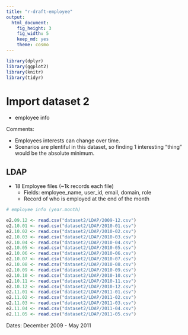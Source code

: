 ```yaml
---
title: "r-draft-employee"
output: 
  html_document: 
    fig_height: 3
    fig_width: 5
    keep_md: yes
    theme: cosmo
---
```





```r
library(dplyr)
library(ggplot2)
library(knitr)
library(tidyr)
```

# Import dataset 2
  - employee info

Comments:
* Employees interests can change over time.
* Scenarios are plentiful in this dataset, so finding 1 interesting “thing” would be the absolute minimum.

## LDAP
* 18 Employee files (~1k records each file)
  - Fields: employee_name, user_id, email, domain, role
  - Record of who is employed at the end of the month 


```r
# employee info (year.month)

e2.09.12 <- read.csv("dataset2/LDAP/2009-12.csv")
e2.10.01 <- read.csv("dataset2/LDAP/2010-01.csv")
e2.10.02 <- read.csv("dataset2/LDAP/2010-02.csv")
e2.10.03 <- read.csv("dataset2/LDAP/2010-03.csv")
e2.10.04 <- read.csv("dataset2/LDAP/2010-04.csv")
e2.10.05 <- read.csv("dataset2/LDAP/2010-05.csv")
e2.10.06 <- read.csv("dataset2/LDAP/2010-06.csv")
e2.10.07 <- read.csv("dataset2/LDAP/2010-07.csv")
e2.10.08 <- read.csv("dataset2/LDAP/2010-08.csv")
e2.10.09 <- read.csv("dataset2/LDAP/2010-09.csv")
e2.10.10 <- read.csv("dataset2/LDAP/2010-10.csv")
e2.10.11 <- read.csv("dataset2/LDAP/2010-11.csv")
e2.10.12 <- read.csv("dataset2/LDAP/2010-12.csv")
e2.11.01 <- read.csv("dataset2/LDAP/2011-01.csv")
e2.11.02 <- read.csv("dataset2/LDAP/2011-02.csv")
e2.11.03 <- read.csv("dataset2/LDAP/2011-03.csv")
e2.11.04 <- read.csv("dataset2/LDAP/2011-04.csv")
e2.11.05 <- read.csv("dataset2/LDAP/2011-05.csv")
```

Dates: December 2009 - May 2011



